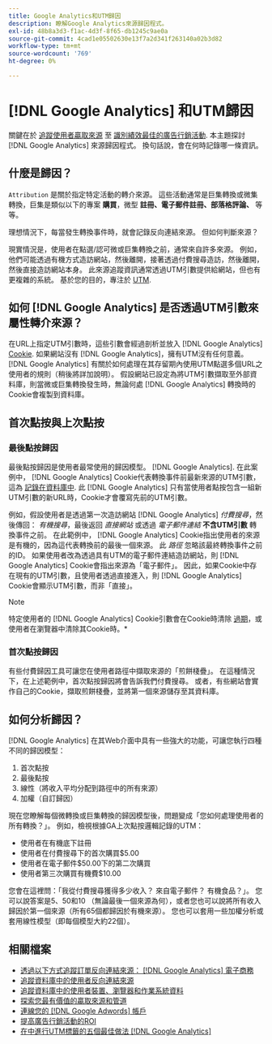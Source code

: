 ```yaml
---
title: Google Analytics和UTM歸因
description: 瞭解Google Analytics來源歸因程式。
exl-id: 48b8a3d3-f1ac-4d3f-8f65-db1245c9ae0a
source-git-commit: 4cad1e05502630e13f7a2d341f263140a02b3d82
workflow-type: tm+mt
source-wordcount: '769'
ht-degree: 0%

---
```


# [!DNL Google Analytics] 和UTM歸因

關鍵在於 [追蹤使用者贏取來源](../../data-analyst/analysis/google-track-user-acq.md) 至 [識別績效最佳的廣告行銷活動](../../data-analyst/analysis/most-value-source-channel.md). 本主題探討 [!DNL Google Analytics] 來源歸因程式。 換句話說，會在何時記錄哪一條資訊。

## 什麼是歸因？

`Attribution` 是關於指定特定活動的轉介來源。 這些活動通常是巨集轉換或微集轉換，巨集是類似以下的專案 **購買**，微型 **註冊、電子郵件註冊、部落格評論、** 等等。

理想情況下，每當發生轉換事件時，就會記錄反向連結來源。 但如何判斷來源？

現實情況是，使用者在點選/認可微或巨集轉換之前，通常來自許多來源。 例如，他們可能透過有機方式造訪網站，然後離開，接著透過付費搜尋造訪，然後離開，然後直接造訪網站本身。 此來源追蹤資訊通常透過UTM引數提供給網站，但也有更複雜的系統。 基於您的目的，專注於 [UTM](https://support.google.com/analytics/answer/1033867?hl=en&amp;ref_topic=1032998).

## 如何 [!DNL Google Analytics] 是否透過UTM引數來屬性轉介來源？

在URL上指定UTM引數時，這些引數會經過剖析並放入 [!DNL Google Analytics] [Cookie](https://en.wikipedia.org/wiki/HTTP_cookie). 如果網站沒有 [!DNL Google Analytics]，擁有UTM沒有任何意義。 [!DNL Google Analytics] 有關於如何處理在其存留期內使用UTM點選多個URL之使用者的規則（稍後將詳加說明）。 假設網站已設定為將UTM引數擷取至外部資料庫，則當微或巨集轉換發生時，無論何處 [!DNL Google Analytics] 轉換時的Cookie會複製到資料庫。

## 首次點按與上次點按

### 最後點按歸因

最後點按歸因是使用者最常使用的歸因模型。 [!DNL Google Analytics]. 在此案例中， [!DNL Google Analytics] Cookie代表轉換事件前最新來源的UTM引數，這為 [記錄在資料庫中](../../data-analyst/analysis/google-track-user-acq.md). 此 [!DNL Google Analytics] 只有當使用者點按包含一組新UTM引數的新URL時，Cookie才會覆寫先前的UTM引數。

例如，假設使用者是透過第一次造訪網站 [!DNL Google Analytics] *付費搜尋*，然後傳回： *有機搜尋*，最後返回 *直接網站* 或透過 *電子郵件連結* **不含UTM引數** 轉換事件之前。 在此範例中， [!DNL Google Analytics] Cookie指出使用者的來源是有機的，因為這代表轉換前的最後一個來源。 此 *路徑* 忽略該最終轉換事件之前的ID。 如果使用者改為透過具有UTM的電子郵件連結造訪網站，則 [!DNL Google Analytics] Cookie會指出來源為「電子郵件」。 因此，如果Cookie中存在現有的UTM引數，且使用者透過直接進入，則 [!DNL Google Analytics] Cookie會顯示UTM引數，而非「直接」。

>[!NOTE]
>
>特定使用者的 [!DNL Google Analytics] Cookie引數會在Cookie時清除 [過期](https://developers.google.com/analytics/devguides/collection/analyticsjs/cookie-usage)，或使用者在瀏覽器中清除其Cookie時。*

### 首次點按歸因

有些付費歸因工具可讓您在使用者路徑中擷取來源的「煎餅棧疊」。 在這種情況下，在上述範例中，首次點按歸因將會告訴我們付費搜尋。 或者，有些網站會實作自己的Cookie，擷取煎餅棧疊，並將第一個來源儲存至其資料庫。

## 如何分析歸因？

[!DNL Google Analytics] 在其Web介面中具有一些強大的功能，可讓您執行四種不同的歸因模型：

1. 首次點按
1. 最後點按
1. 線性（將收入平均分配到路徑中的所有來源）
1. 加權（自訂歸因）

現在您瞭解每個微轉換或巨集轉換的歸因模型後，問題變成「您如何處理使用者的所有轉換？」。  例如，檢視根據GA上次點按邏輯記錄的UTM：

* 使用者在有機底下註冊
* 使用者在付費搜尋下的首次購買$5.00
* 使用者在電子郵件$50.00下的第二次購買
* 使用者第三次購買有機費$10.00

您會在這裡問：「我從付費搜尋獲得多少收入？ 來自電子郵件？  有機食品？」。 您可以說答案是5、50和10 （無論最後一個來源為何），或者您也可以說將所有收入歸因於第一個來源（所有65個都歸因於有機來源）。 您也可以套用一些加權分析或套用線性模型（即每個模型大約22個）。

## 相關檔案

* [透過以下方式追蹤訂單反向連結來源： [!DNL Google Analytics] 電子商務](../importing-data/integrations/google-ecommerce.md)
* [追蹤資料庫中的使用者反向連結來源](../analysis/google-track-user-acq.md)
* [追蹤資料庫中的使用者裝置、瀏覽器和作業系統資料](../analysis/google-track-user-acq.md)
* [探索您最有價值的贏取來源和管道](../analysis/most-value-source-channel.md)
* [連線您的 [!DNL Google Adwords] 帳戶](../importing-data/integrations/google-adwords.md)
* [提高廣告行銷活動的ROI](../analysis/roi-ad-camp.md)
* [在中進行UTM標籤的五個最佳做法 [!DNL Google Analytics]](../../best-practices/utm-tagging-google.md)
